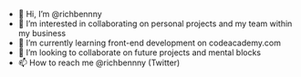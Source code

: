 - 👋 Hi, I’m @richbennny
- 👀 I’m interested in collaborating on personal projects and my team within my business
- 🌱 I’m currently learning front-end development on codeacademy.com
- 💞️ I’m looking to collaborate on future projects and mental blocks
- 📫 How to reach me @richbennny (Twitter)

<!---
richbennny/richbennny is a ✨ special ✨ repository because its `README.md` (this file) appears on your GitHub profile.
You can click the Preview link to take a look at your changes.
--->
